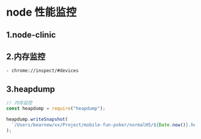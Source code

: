# node 性能监控

## 1.node-clinic

## 2.内存监控

    - chrome://inspect/#devices

## 3.heapdump

```js
// 内存监控
const heapdump = require("heapdump");

heapdump.writeSnapshot(
  `/Users/bearnew/xx/Project/mobile-fun-poker/normalH5/${Date.now()}.heapsnapshot`,
);
```
